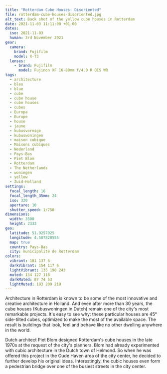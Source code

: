 ```yaml
---
title: "Rotterdam Cube Houses: Disoriented"
file: rotterdam-cube-houses-disoriented.jpg
alt_text: Back shot of the yellow cube houses in Rotterdam
date: 2021-11-03 11:11:00 +01:00
dates:
  iso: 2021-11-03
  human: 3rd November 2021
gear:
  camera:
    brand: Fujifilm
    model: X-T3
  lenses:
    - brand: Fujifilm
      model: Fujinon XF 16-80mm f/4.0 R OIS WR
tags:
  - architecture
  - bleu
  - blue
  - cube
  - cube house
  - cube houses
  - cubes
  - Europa
  - Europe
  - house
  - jaune
  - kubusvormige
  - kubuswoningen
  - maison cubique
  - Maisons cubiques
  - Nederland
  - Pays-Bas
  - Piet Blom
  - Rotterdam
  - The Netherlands
  - woningen
  - yellow
  - Zuid-Holland
settings:
  focal_length: 16
  focal_length_35mm: 24
  iso: 320
  aperture: 10
  shutter_speed: 1/750
dimensions:
  width: 3500
  height: 2333
geo:
  latitude: 51.9257025
  longitude: 4.507820555
  map: true
  country: Pays-Bas
  city: municipalité de Rotterdam
colors:
  vibrant: 181 137 6
  darkVibrant: 154 117 6
  lightVibrant: 135 190 243
  muted: 134 127 118
  darkMuted: 87 74 53
  lightMuted: 193 209 219
---
```


Architecture in Rotterdam is known to be some of the most innovative and creative architecture in Holland. And even after more than 30 years, the cube houses (Kubuswoningen in Dutch) remain one of the city's most remarkable projects. It's easy to see why: these particular houses are 45° side-tilted cubes, optimized to make the most of the available space. The result is buildings that look, feel and behave like no other dwelling anywhere in the world.

Dutch architect Piet Blom designed Rotterdam's cube houses in the late 1970s at the request of the city's planners. Blom had already experimented with cubic architecture in the Dutch town of Helmond. So when he was offered this project in the Oude Haven area of the city center, he decided to further develop his original ideas. Interestingly, the cubic houses even form a pedestrian bridge over one of the busiest streets in the city center.
